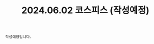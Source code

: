 ﻿---
title: 2024.06.02 코스피스 (작성예정)
categories: [2024년촬영]
comments: false
# thumbnail: 
---

`작성예정입니다.`
